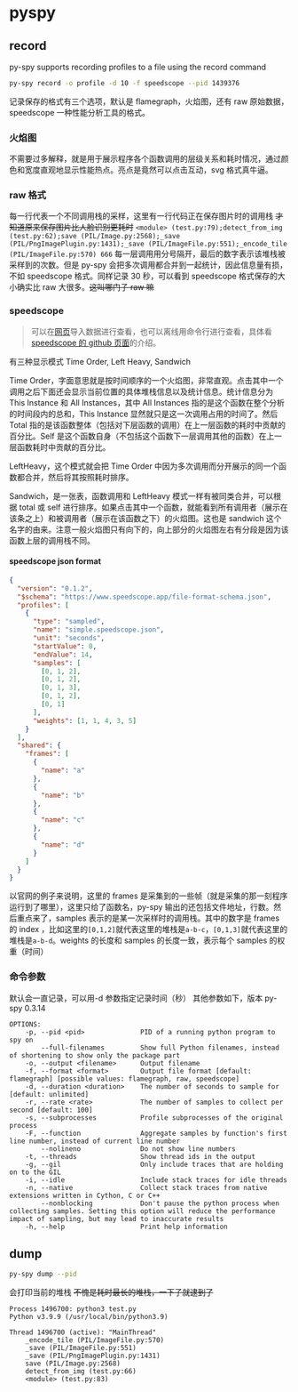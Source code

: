 # pyspy

## record

py-spy supports recording profiles to a file using the record command

```bash
py-spy record -o profile -d 10 -f speedscope --pid 1439376
```

记录保存的格式有三个选项，默认是 flamegraph，火焰图，还有 raw 原始数据，speedscope 一种性能分析工具的格式。

### 火焰图

不需要过多解释，就是用于展示程序各个函数调用的层级关系和耗时情况，通过颜色和宽度直观地显示性能热点。亮点是竟然可以点击互动，svg 格式真牛逼。

### raw 格式

每一行代表一个不同调用栈的采样，这里有一行代码正在保存图片时的调用栈 ~~才知道原来保存图片比人脸识别更耗时~~
`<module> (test.py:79);detect_from_img (test.py:62);save (PIL/Image.py:2568);_save (PIL/PngImagePlugin.py:1431);_save (PIL/ImageFile.py:551);_encode_tile (PIL/ImageFile.py:570) 666`
每一层调用用分号隔开，最后的数字表示该堆栈被采样到的次数。但是 py-spy 会把多次调用都合并到一起统计，因此信息量有损，不如 speedscope 格式。同样记录 30 秒，可以看到 speedscope 格式保存的大小确实比 raw 大很多。~~这叫哪门子 raw 嘛~~

### speedscope

> 可以在[网页](https://www.speedscope.app/)导入数据进行查看，也可以离线用命令行进行查看，具体看[speedscope 的 github 页面](https://github.com/jlfwong/speedscope/tree/main)的介绍。

有三种显示模式 Time Order, Left Heavy, Sandwich

Time Order，字面意思就是按时间顺序的一个火焰图，非常直观。点击其中一个调用之后下面还会显示当前位置的具体堆栈信息以及统计信息。统计信息分为 This Instance 和 All Instances，其中 All Instances 指的是这个函数在整个分析的时间段内的总和，This Instance 显然就只是这一次调用占用的时间了。然后 Total 指的是该函数整体（包括对下层函数的调用）在上一层函数的耗时中贡献的百分比。Self 是这个函数自身（不包括这个函数下一层调用其他的函数）在上一层函数耗时中贡献的百分比。

LeftHeavy，这个模式就会把 Time Order 中因为多次调用而分开展示的同一个函数都合并，然后将其按照耗时排序。

Sandwich，是一张表，函数调用和 LeftHeavy 模式一样有被同类合并，可以根据 total 或 self 进行排序。如果点击其中一个函数，就能看到所有调用者（展示在该条之上）和被调用者（展示在该函数之下）的火焰图。这也是 sandwich 这个名字的由来。注意一般火焰图只有向下的，向上部分的火焰图左右有分段是因为该函数上层的调用栈不同。

#### speedscope json format

```json
{
  "version": "0.1.2",
  "$schema": "https://www.speedscope.app/file-format-schema.json",
  "profiles": [
    {
      "type": "sampled",
      "name": "simple.speedscope.json",
      "unit": "seconds",
      "startValue": 0,
      "endValue": 14,
      "samples": [
        [0, 1, 2],
        [0, 1, 2],
        [0, 1, 3],
        [0, 1, 2],
        [0, 1]
      ],
      "weights": [1, 1, 4, 3, 5]
    }
  ],
  "shared": {
    "frames": [
      {
        "name": "a"
      },
      {
        "name": "b"
      },
      {
        "name": "c"
      },
      {
        "name": "d"
      }
    ]
  }
}
```

以官网的例子来说明，这里的 frames 是采集到的一些帧（就是采集的那一刻程序运行到了哪里），这里只给了函数名，py-spy 输出的还包括文件地址，行数。然后重点来了，samples 表示的是某一次采样时的调用栈。其中的数字是 frames 的 index ，比如这里的`[0,1,2]`就代表这里的堆栈是`a-b-c`，`[0,1,3]`就代表这里的堆栈是`a-b-d`。weights 的长度和 samples 的长度一致，表示每个 samples 的权重（时间）

### 命令参数

默认会一直记录，可以用-d 参数指定记录时间（秒）
其他参数如下，版本 py-spy 0.3.14

```text
OPTIONS:
    -p, --pid <pid>              PID of a running python program to spy on
        --full-filenames         Show full Python filenames, instead of shortening to show only the package part
    -o, --output <filename>      Output filename
    -f, --format <format>        Output file format [default: flamegraph] [possible values: flamegraph, raw, speedscope]
    -d, --duration <duration>    The number of seconds to sample for [default: unlimited]
    -r, --rate <rate>            The number of samples to collect per second [default: 100]
    -s, --subprocesses           Profile subprocesses of the original process
    -F, --function               Aggregate samples by function's first line number, instead of current line number
        --nolineno               Do not show line numbers
    -t, --threads                Show thread ids in the output
    -g, --gil                    Only include traces that are holding on to the GIL
    -i, --idle                   Include stack traces for idle threads
    -n, --native                 Collect stack traces from native extensions written in Cython, C or C++
        --nonblocking            Don't pause the python process when collecting samples. Setting this option will reduce the performance impact of sampling, but may lead to inaccurate results
    -h, --help                   Print help information
```

## dump

```bash
py-spy dump --pid
```

会打印当前的堆栈
~~不愧是耗时最长的堆栈，一下子就逮到了~~

```text
Process 1496700: python3 test.py
Python v3.9.9 (/usr/local/bin/python3.9)

Thread 1496700 (active): "MainThread"
    _encode_tile (PIL/ImageFile.py:570)
    _save (PIL/ImageFile.py:551)
    _save (PIL/PngImagePlugin.py:1431)
    save (PIL/Image.py:2568)
    detect_from_img (test.py:66)
    <module> (test.py:83)
```
